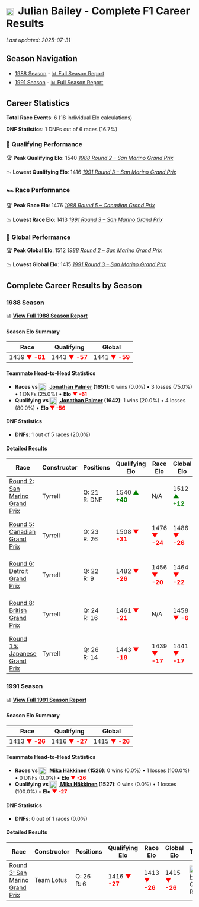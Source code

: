 # <img src="https://upload.wikimedia.org/wikipedia/commons/thumb/8/83/Flag_of_the_United_Kingdom_%283-5%29.svg/512px-Flag_of_the_United_Kingdom_%283-5%29.svg.png?20250726143817" alt="United Kingdom" width="20" height="auto" style="vertical-align: middle; margin-right: 5px;" onerror="this.outerHTML='🇬🇧'; this.style.marginRight='5px';"/> Julian Bailey - Complete F1 Career Results

*Last updated: 2025-07-31*

## Season Navigation

- [1988 Season](#1988-season) - [📊 Full Season Report](../seasons/1988-season-report)
- [1991 Season](#1991-season) - [📊 Full Season Report](../seasons/1991-season-report)

## Career Statistics

**Total Race Events**: 6 (18 individual Elo calculations)

**DNF Statistics**: 1 DNFs out of 6 races (16.7%)

### 🏁 Qualifying Performance

🏆 **Peak Qualifying Elo**: 1540
   *[1988 Round 2 – San Marino Grand Prix](../seasons/1988-season-report#round-2-san-marino-grand-prix)*

📉 **Lowest Qualifying Elo**: 1416
   *[1991 Round 3 – San Marino Grand Prix](../seasons/1991-season-report#round-3-san-marino-grand-prix)*

### 🏎️ Race Performance

🏆 **Peak Race Elo**: 1476
   *[1988 Round 5 – Canadian Grand Prix](../seasons/1988-season-report#round-5-canadian-grand-prix)*

📉 **Lowest Race Elo**: 1413
   *[1991 Round 3 – San Marino Grand Prix](../seasons/1991-season-report#round-3-san-marino-grand-prix)*

### 🌟 Global Performance

🏆 **Peak Global Elo**: 1512
   *[1988 Round 2 – San Marino Grand Prix](../seasons/1988-season-report#round-2-san-marino-grand-prix)*

📉 **Lowest Global Elo**: 1415
   *[1991 Round 3 – San Marino Grand Prix](../seasons/1991-season-report#round-3-san-marino-grand-prix)*


## Complete Career Results by Season

### 1988 Season

📊 **[View Full 1988 Season Report](../seasons/1988-season-report)**

#### Season Elo Summary

| Race | Qualifying | Global |
|------|------------|--------|
| 1439 **<span style="color: red;">▼ -61</span>** | 1443 **<span style="color: red;">▼ -57</span>** | 1441 **<span style="color: red;">▼ -59</span>** |

#### Teammate Head-to-Head Statistics

- **Races vs [<img src="https://upload.wikimedia.org/wikipedia/commons/thumb/8/83/Flag_of_the_United_Kingdom_%283-5%29.svg/512px-Flag_of_the_United_Kingdom_%283-5%29.svg.png?20250726143817" alt="United Kingdom" width="20" height="auto" style="vertical-align: middle; margin-right: 5px;" onerror="this.outerHTML='🇬🇧'; this.style.marginRight='5px';"/> Jonathan Palmer](jonathan-palmer) (1651)**: 0 wins (0.0%) • 3 losses (75.0%) • 1 DNFs (25.0%) • **Elo **<span style="color: red;">▼ -61</span>****
- **Qualifying vs [<img src="https://upload.wikimedia.org/wikipedia/commons/thumb/8/83/Flag_of_the_United_Kingdom_%283-5%29.svg/512px-Flag_of_the_United_Kingdom_%283-5%29.svg.png?20250726143817" alt="United Kingdom" width="20" height="auto" style="vertical-align: middle; margin-right: 5px;" onerror="this.outerHTML='🇬🇧'; this.style.marginRight='5px';"/> Jonathan Palmer](jonathan-palmer) (1642)**: 1 wins (20.0%) • 4 losses (80.0%) • **Elo <span style="color: red;">▼ -56</span>**


#### DNF Statistics

- **DNFs**: 1 out of 5 races (20.0%)

#### Detailed Results

| Race | Constructor | Positions | Qualifying Elo | Race Elo | Global Elo | Teammate |
|------|-------------|-----------|----------------|----------|------------|----------|
| [Round 2: San Marino Grand Prix](../seasons/1988-season-report#round-2-san-marino-grand-prix) | Tyrrell | Q: 21<br/>R: DNF | 1540 **<span style="color: green;">▲ +40</span>** | N/A | 1512 **<span style="color: green;">▲ +12</span>** | [<img src="https://upload.wikimedia.org/wikipedia/commons/thumb/8/83/Flag_of_the_United_Kingdom_%283-5%29.svg/512px-Flag_of_the_United_Kingdom_%283-5%29.svg.png?20250726143817" alt="United Kingdom" width="20" height="auto" style="vertical-align: middle; margin-right: 5px;" onerror="this.outerHTML='🇬🇧'; this.style.marginRight='5px';"/> Jonathan Palmer](jonathan-palmer)<br/>Q: 23<br/>R: 14 |
| [Round 5: Canadian Grand Prix](../seasons/1988-season-report#round-5-canadian-grand-prix) | Tyrrell | Q: 23<br/>R: 26 | 1508 **<span style="color: red;">▼ -31</span>** | 1476 **<span style="color: red;">▼ -24</span>** | 1486 **<span style="color: red;">▼ -26</span>** | [<img src="https://upload.wikimedia.org/wikipedia/commons/thumb/8/83/Flag_of_the_United_Kingdom_%283-5%29.svg/512px-Flag_of_the_United_Kingdom_%283-5%29.svg.png?20250726143817" alt="United Kingdom" width="20" height="auto" style="vertical-align: middle; margin-right: 5px;" onerror="this.outerHTML='🇬🇧'; this.style.marginRight='5px';"/> Jonathan Palmer](jonathan-palmer)<br/>Q: 19<br/>R: 6 |
| [Round 6: Detroit Grand Prix](../seasons/1988-season-report#round-6-detroit-grand-prix) | Tyrrell | Q: 22<br/>R: 9 | 1482 **<span style="color: red;">▼ -26</span>** | 1456 **<span style="color: red;">▼ -20</span>** | 1464 **<span style="color: red;">▼ -22</span>** | [<img src="https://upload.wikimedia.org/wikipedia/commons/thumb/8/83/Flag_of_the_United_Kingdom_%283-5%29.svg/512px-Flag_of_the_United_Kingdom_%283-5%29.svg.png?20250726143817" alt="United Kingdom" width="20" height="auto" style="vertical-align: middle; margin-right: 5px;" onerror="this.outerHTML='🇬🇧'; this.style.marginRight='5px';"/> Jonathan Palmer](jonathan-palmer)<br/>Q: 17<br/>R: 5 |
| [Round 8: British Grand Prix](../seasons/1988-season-report#round-8-british-grand-prix) | Tyrrell | Q: 24<br/>R: 16 | 1461 **<span style="color: red;">▼ -21</span>** | N/A | 1458 **<span style="color: red;">▼ -6</span>** | [<img src="https://upload.wikimedia.org/wikipedia/commons/thumb/8/83/Flag_of_the_United_Kingdom_%283-5%29.svg/512px-Flag_of_the_United_Kingdom_%283-5%29.svg.png?20250726143817" alt="United Kingdom" width="20" height="auto" style="vertical-align: middle; margin-right: 5px;" onerror="this.outerHTML='🇬🇧'; this.style.marginRight='5px';"/> Jonathan Palmer](jonathan-palmer)<br/>Q: 17<br/>R: DNF |
| [Round 15: Japanese Grand Prix](../seasons/1988-season-report#round-15-japanese-grand-prix) | Tyrrell | Q: 26<br/>R: 14 | 1443 **<span style="color: red;">▼ -18</span>** | 1439 **<span style="color: red;">▼ -17</span>** | 1441 **<span style="color: red;">▼ -17</span>** | [<img src="https://upload.wikimedia.org/wikipedia/commons/thumb/8/83/Flag_of_the_United_Kingdom_%283-5%29.svg/512px-Flag_of_the_United_Kingdom_%283-5%29.svg.png?20250726143817" alt="United Kingdom" width="20" height="auto" style="vertical-align: middle; margin-right: 5px;" onerror="this.outerHTML='🇬🇧'; this.style.marginRight='5px';"/> Jonathan Palmer](jonathan-palmer)<br/>Q: 16<br/>R: 12 |

### 1991 Season

📊 **[View Full 1991 Season Report](../seasons/1991-season-report)**

#### Season Elo Summary

| Race | Qualifying | Global |
|------|------------|--------|
| 1413 **<span style="color: red;">▼ -26</span>** | 1416 **<span style="color: red;">▼ -27</span>** | 1415 **<span style="color: red;">▼ -26</span>** |

#### Teammate Head-to-Head Statistics

- **Races vs [<img src="https://upload.wikimedia.org/wikipedia/commons/b/bc/Flag_of_Finland.svg" alt="Finland" width="20" height="auto" style="vertical-align: middle; margin-right: 5px;" onerror="this.outerHTML='🇫🇮'; this.style.marginRight='5px';"/> Mika Häkkinen](mika-hkkinen) (1526)**: 0 wins (0.0%) • 1 losses (100.0%) • 0 DNFs (0.0%) • **Elo **<span style="color: red;">▼ -26</span>****
- **Qualifying vs [<img src="https://upload.wikimedia.org/wikipedia/commons/b/bc/Flag_of_Finland.svg" alt="Finland" width="20" height="auto" style="vertical-align: middle; margin-right: 5px;" onerror="this.outerHTML='🇫🇮'; this.style.marginRight='5px';"/> Mika Häkkinen](mika-hkkinen) (1527)**: 0 wins (0.0%) • 1 losses (100.0%) • **Elo <span style="color: red;">▼ -27</span>**


#### DNF Statistics

- **DNFs**: 0 out of 1 races (0.0%)

#### Detailed Results

| Race | Constructor | Positions | Qualifying Elo | Race Elo | Global Elo | Teammate |
|------|-------------|-----------|----------------|----------|------------|----------|
| [Round 3: San Marino Grand Prix](../seasons/1991-season-report#round-3-san-marino-grand-prix) | Team Lotus | Q: 26<br/>R: 6 | 1416 **<span style="color: red;">▼ -27</span>** | 1413 **<span style="color: red;">▼ -26</span>** | 1415 **<span style="color: red;">▼ -26</span>** | [<img src="https://upload.wikimedia.org/wikipedia/commons/b/bc/Flag_of_Finland.svg" alt="Finland" width="20" height="auto" style="vertical-align: middle; margin-right: 5px;" onerror="this.outerHTML='🇫🇮'; this.style.marginRight='5px';"/> Mika Häkkinen](mika-hkkinen)<br/>Q: 25<br/>R: 5 |

